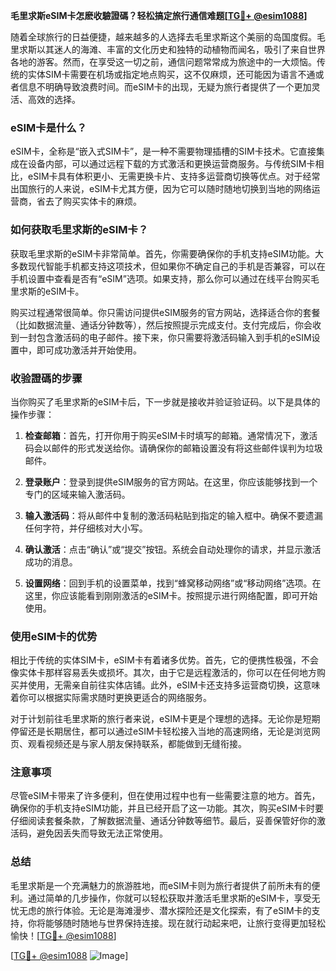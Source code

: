 **毛里求斯eSIM卡怎麽收驗證碼？轻松搞定旅行通信难题[[TG💪+ @esim1088](https://t.me/s/esim1088)]**

随着全球旅行的日益便捷，越来越多的人选择去毛里求斯这个美丽的岛国度假。毛里求斯以其迷人的海滩、丰富的文化历史和独特的动植物而闻名，吸引了来自世界各地的游客。然而，在享受这一切之前，通信问题常常成为旅途中的一大烦恼。传统的实体SIM卡需要在机场或指定地点购买，这不仅麻烦，还可能因为语言不通或者信息不明确导致浪费时间。而eSIM卡的出现，无疑为旅行者提供了一个更加灵活、高效的选择。

### eSIM卡是什么？

eSIM卡，全称是“嵌入式SIM卡”，是一种不需要物理插槽的SIM卡技术。它直接集成在设备内部，可以通过远程下载的方式激活和更换运营商服务。与传统SIM卡相比，eSIM卡具有体积更小、无需更换卡片、支持多运营商切换等优点。对于经常出国旅行的人来说，eSIM卡尤其方便，因为它可以随时随地切换到当地的网络运营商，省去了购买实体卡的麻烦。

### 如何获取毛里求斯的eSIM卡？

获取毛里求斯的eSIM卡非常简单。首先，你需要确保你的手机支持eSIM功能。大多数现代智能手机都支持这项技术，但如果你不确定自己的手机是否兼容，可以在手机设置中查看是否有“eSIM”选项。如果支持，那么你可以通过在线平台购买毛里求斯的eSIM卡。

购买过程通常很简单。你只需访问提供eSIM服务的官方网站，选择适合你的套餐（比如数据流量、通话分钟数等），然后按照提示完成支付。支付完成后，你会收到一封包含激活码的电子邮件。接下来，你只需要将激活码输入到手机的eSIM设置中，即可成功激活并开始使用。

### 收验證碼的步骤

当你购买了毛里求斯的eSIM卡后，下一步就是接收并验证验证码。以下是具体的操作步骤：

1. **检查邮箱**：首先，打开你用于购买eSIM卡时填写的邮箱。通常情况下，激活码会以邮件的形式发送给你。请确保你的邮箱设置没有将这些邮件误判为垃圾邮件。

2. **登录账户**：登录到提供eSIM服务的官方网站。在这里，你应该能够找到一个专门的区域来输入激活码。

3. **输入激活码**：将从邮件中复制的激活码粘贴到指定的输入框中。确保不要遗漏任何字符，并仔细核对大小写。

4. **确认激活**：点击“确认”或“提交”按钮。系统会自动处理你的请求，并显示激活成功的消息。

5. **设置网络**：回到手机的设置菜单，找到“蜂窝移动网络”或“移动网络”选项。在这里，你应该能看到刚刚激活的eSIM卡。按照提示进行网络配置，即可开始使用。

### 使用eSIM卡的优势

相比于传统的实体SIM卡，eSIM卡有着诸多优势。首先，它的便携性极强，不会像实体卡那样容易丢失或损坏。其次，由于它是远程激活的，你可以在任何地方购买并使用，无需亲自前往实体店铺。此外，eSIM卡还支持多运营商切换，这意味着你可以根据实际需求随时更换更适合的网络服务。

对于计划前往毛里求斯的旅行者来说，eSIM卡更是个理想的选择。无论你是短期停留还是长期居住，都可以通过eSIM卡轻松接入当地的高速网络，无论是浏览网页、观看视频还是与家人朋友保持联系，都能做到无缝衔接。

### 注意事项

尽管eSIM卡带来了许多便利，但在使用过程中也有一些需要注意的地方。首先，确保你的手机支持eSIM功能，并且已经开启了这一功能。其次，购买eSIM卡时要仔细阅读套餐条款，了解数据流量、通话分钟数等细节。最后，妥善保管好你的激活码，避免因丢失而导致无法正常使用。

### 总结

毛里求斯是一个充满魅力的旅游胜地，而eSIM卡则为旅行者提供了前所未有的便利。通过简单的几步操作，你就可以轻松获取并激活毛里求斯的eSIM卡，享受无忧无虑的旅行体验。无论是海滩漫步、潜水探险还是文化探索，有了eSIM卡的支持，你将能够随时随地与世界保持连接。现在就行动起来吧，让旅行变得更加轻松愉快！[[TG💪+ @esim1088](https://t.me/s/esim1088)]

[[TG💪+ @esim1088](https://t.me/s/esim1088) ![Image](https://i.postimg.cc/4NQfJmqS/Snipaste-2025-05-13-00-14-12.png)]